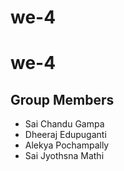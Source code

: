 # we-4
# we-4

## Group Members

- Sai Chandu Gampa
- Dheeraj Edupuganti
- Alekya Pochampally 
- Sai Jyothsna Mathi
